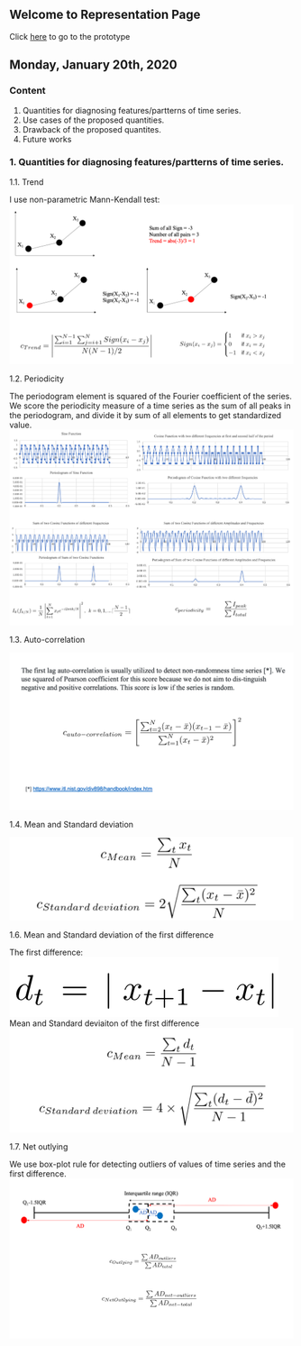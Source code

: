 ## Welcome to Representation Page
Click [here](https://idatavisualizationlab.github.io/B/congnostics/layout.html) to go to the prototype

## Monday, January 20th, 2020

### Content
1. Quantities for diagnosing features/partterns of time series.
2. Use cases of the proposed quantities.
3. Drawback of the proposed quantites.
4. Future works

### 1. Quantities for diagnosing features/partterns of time series.
1.1. Trend

I use non-parametric Mann-Kendall test:
![trend](Jan_19/trend.png)

1.2. Periodicity

The periodogram element is squared of the Fourier coefficient of the series. We score the periodicity measure of a time series as the sum of all peaks in the periodogram, and divide it by sum of all elements to get standardized value.
![periodicity](Jan_19/periodicity.png)

1.3. Auto-correlation

![auto-correlation](Jan_19/auto_correlation.png)

1.4. Mean and Standard deviation

![auto-correlation](Jan_19/mean_sd.png)

1.6. Mean and Standard deviation of the first difference

The first difference:
![first_diff](Jan_19/firstDiff.png)
Mean and Standard deviaiton of the first difference
![first_diff](Jan_19/Net_mean_sd.png)

1.7. Net outlying

We use box-plot rule for detecting outliers of values of time series and the first difference.
![outlying](Jan_19/outliers.png)



